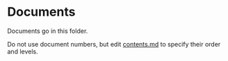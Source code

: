 # Documents

Documents go in this folder. 

Do not use document numbers, but edit [contents.md](contents.md) to specify their order and levels.